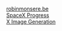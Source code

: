 [robinmonsere.be](robinmonsere.be)  
[SpaceX Progress](https://spacexprogress.vercel.app/)  
[X Image Generation](https://x-post-image-generation.vercel.app/)  
